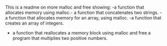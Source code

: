 This is a readme on more malloc and free showing:
-a function that allocates memory using malloc.-
 a function that concatenates two strings.
-a function that allocates memory for an array, using malloc.
-a function that creates an array of integers.
- a function that reallocates a memory block using malloc and free
a program that multiplies two positive numbers.

